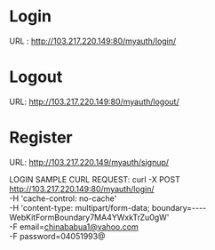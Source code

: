 # Login

URL : http://103.217.220.149:80/myauth/login/

# Logout

URL: http://103.217.220.149:80/myauth/logout/

# Register

URL: http://103.217.220.149/myauth/signup/


LOGIN SAMPLE CURL REQUEST:
curl -X POST \
http://103.217.220.149:80/myauth/login/ \
-H 'cache-control: no-cache' \
-H 'content-type: multipart/form-data; boundary=----WebKitFormBoundary7MA4YWxkTrZu0gW' \
-F email=chinababua1@yahoo.com \
-F password=04051993@



